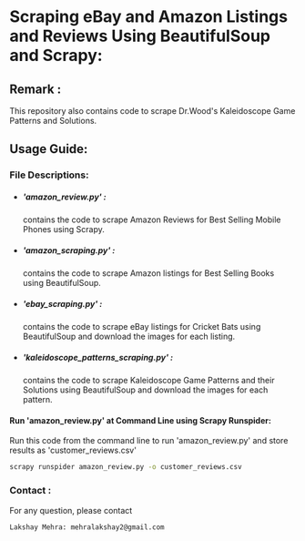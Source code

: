 # Scraping eBay and Amazon Listings and Reviews Using BeautifulSoup and Scrapy:
## Remark : 
This repository also contains code to scrape Dr.Wood's Kaleidoscope Game Patterns and Solutions.

## Usage Guide:

### File Descriptions:

* ##### 'amazon_review.py' :
    contains the code to scrape Amazon Reviews for Best Selling Mobile Phones using Scrapy.
* ##### 'amazon_scraping.py' :
    contains the code to scrape Amazon listings for Best Selling Books using BeautifulSoup.
* ##### 'ebay_scraping.py' :
    contains the code to scrape eBay listings for Cricket Bats using BeautifulSoup and download the images for each listing.
* ##### 'kaleidoscope_patterns_scraping.py' :
    contains the code to scrape Kaleidoscope Game Patterns and their Solutions using BeautifulSoup and download the images for each pattern.


#### Run 'amazon_review.py' at Command Line using Scrapy Runspider:

Run this code from the command line to run 'amazon_review.py' and store results as 'customer_reviews.csv'
```bash
scrapy runspider amazon_review.py -o customer_reviews.csv
```


### Contact :
For any question, please contact
```
Lakshay Mehra: mehralakshay2@gmail.com
```


